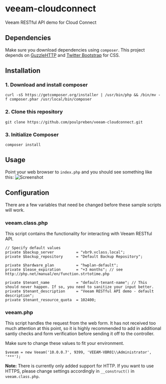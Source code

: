 veeam-cloudconnect
==================

Veeam RESTful API demo for Cloud Connect

## Dependencies
Make sure you download dependencies using `composer`. This project depends on [GuzzleHTTP](https://github.com/guzzle/guzzle) and [Twitter Bootstrap](http://getbootstrap.com/) for CSS.

## Installation
### 1. Download and install composer
    curl -sS https://getcomposer.org/installer | /usr/bin/php && /bin/mv -f composer.phar /usr/local/bin/composer

### 2. Clone this repository
    git clone https://github.com/poulpreben/veeam-cloudconnect.git

### 3. Initialize Composer
    composer install

## Usage
Point your web browser to `index.php` and you should see something like this:
![Screenshot](http://i.imgur.com/tcZqcwp.png "Screenshot")

## Configuration
There are a few variables that need be changed before these sample scripts will work.
### veeam.class.php
This script contains the functionality for interacting with Veeam RESTful API.

    // Specify default values
    private $backup_server          = "vbr9.vclass.local";
    private $backup_repository      = "Default Backup Repository";
  
    private $hardware_plan          = "hwplan-default";
    private $lease_expiration       = "+3 months"; // see http://php.net/manual/en/function.strtotime.php
  
    private $tenant_name            = "default-tenant-name"; // This should never happen. If so, you need to sanitize your input better.
    private $tenant_description     = "Veeam RESTful API demo - default description";
    private $tenant_resource_quota  = 102400;

### veeam.php
This script handles the request from the web form. It has not received too much attention at this point, so it is highly recommended to add in additional santiy checks and form verification before sending it off to the controller.

Make sure to change these values to fit your environment.

    $veeam = new Veeam('10.0.0.7', 9399, 'VEEAM-VBR01\\Administrator', '***');

**Note:** There is currently only added support for HTTP. If you want to use HTTPS, please change settings accordingly in `__construct()` in `veeam.class.php`.
